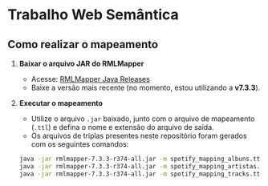 # Trabalho Web Semântica

## Como realizar o mapeamento

1. **Baixar o arquivo JAR do RMLMapper**  
   - Acesse: [RMLMapper Java Releases](https://github.com/RMLio/rmlmapper-java/releases)  
   - Baixe a versão mais recente (no momento, estou utilizando a **v7.3.3**).

2. **Executar o mapeamento**  
   - Utilize o arquivo `.jar` baixado, junto com o arquivo de mapeamento (`.ttl`) e defina o nome e extensão do arquivo de saída.
   - Os arquivos de triplas presentes neste repositório foram gerados com os seguintes comandos:

   ```bash
   java -jar rmlmapper-7.3.3-r374-all.jar -m spotify_mapping_albuns.ttl -o spotify_output_albuns.trig -s trig
   java -jar rmlmapper-7.3.3-r374-all.jar -m spotify_mapping_artistas.ttl -o spotify_output_artistas.trig -s trig
   java -jar rmlmapper-7.3.3-r374-all.jar -m spotify_mapping_tracks.ttl -o spotify_output_tracks.trig -s trig
